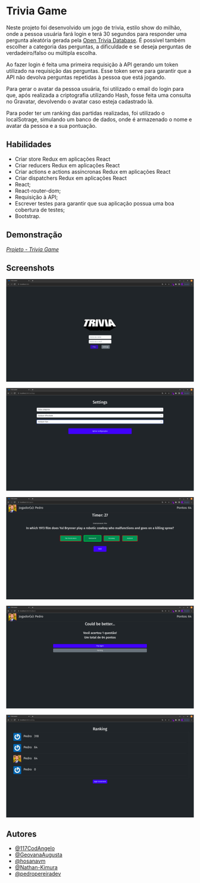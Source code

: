 
# Trivia Game

Neste projeto foi desenvolvido um jogo de trivia, estilo show do milhão, onde a
pessoa usuária fará login e terá 30 segundos para responder uma pergunta aleatória
gerada pela [Open Trivia Database](https://opentdb.com/). É possível também escolher
a categoria das perguntas, a dificuldade e se deseja perguntas de verdadeiro/falso ou múltipla
escolha.

Ao fazer login é feita uma primeira requisição à API gerando um token utilizado
na requisição das perguntas. Esse token serve para garantir que a API não devolva
perguntas repetidas à pessoa que está jogando.

Para gerar o avatar da pessoa usuária, foi utilizado o email do login para que, após
realizada a criptografia utilizando Hash, fosse feita uma consulta no Gravatar,
devolvendo o avatar caso esteja cadastrado lá. 

Para poder ter um ranking das partidas realizadas, foi utilizado o localSotrage,
simulando um banco de dados, onde é armazenado o nome e avatar da pessoa e a 
sua pontuação.
## Habilidades

* Criar store Redux em aplicações React
* Criar reducers Redux em aplicações React
* Criar actions e actions assíncronas Redux em aplicações React
* Criar dispatchers Redux em aplicações React
* React;
* React-router-dom;
* Requisição à API;
* Escrever testes para garantir que sua aplicação possua uma boa cobertura de testes;
* Bootstrap.


## Demonstração

_[Projeto - Trivia Game](https://pedropereiradev-trivia.vercel.app/)_
## Screenshots

![Login Page Demo](/screenshots/trivia-login-page.png?raw=true "Login Page")

![Settings Page Demo](/screenshots/trivia-settings-page.png?raw=true "Settings Page")

![Game Page Demo](/screenshots/trivia-game-page.png?raw=true "Game page")

![Feedback Page Demo](/screenshots/trivia-feedback-page.png?raw=true "Feedback Page")

![Ranking Page Demo](/screenshots/trivia-ranking-page.png?raw=true "Ranking Page")

## Autores

- [@117CodAngelo](https://github.com/117CodAngelo)
- [@GeovanaAugusta](https://github.com/GeovanaAugusta)
- [@hosanavm](https://github.com/hosanavm)
- [@Nathan-Kimura](https://github.com/Nathan-Kimura)
- [@pedropereiradev](https://github.com/pedropereiradev)

